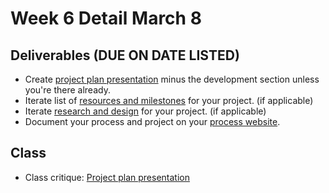 # Week 6 Detail March 8

## Deliverables \(DUE ON DATE LISTED\)

* Create [project plan presentation](../critiques-demos-presentations-and-exhibition/project_plan_presentation.md) minus the development section unless you're there already.
* Iterate list of [resources and milestones](../project_plan.md) for your project. \(if applicable\)
* Iterate [research and design](../project_plan.md) for your project. \(if applicable\)
* Document your process and project on your [process website](../pre-work/website.md).

## Class

* Class critique: [Project plan presentation](../critiques-demos-presentations-and-exhibition/project_plan_presentation.md)

